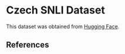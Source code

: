 # Czech SNLI Dataset

This dataset was obtained from [Hugging Face](https://huggingface.co/datasets/ctu-aic/snli_cs).

## References
